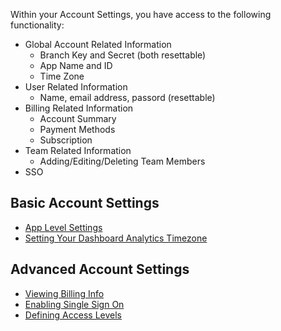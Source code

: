 Within your Account Settings, you have access to the following functionality:

- Global Account Related Information
    - Branch Key and Secret (both resettable)
    - App Name and ID
    - Time Zone
- User Related Information
    - Name, email address, passord (resettable)
- Billing Related Information
    - Account Summary
    - Payment Methods
    - Subscription
- Team Related Information
    - Adding/Editing/Deleting Team Members
- SSO

## Basic Account Settings
- [App Level Settings](/dashboard/integrate/)
- [Setting Your Dashboard Analytics Timezone](/dashboard/timezone/)

## Advanced Account Settings
- [Viewing Billing Info](/dashboard/viewing-billing)
- [Enabling Single Sign On](/dashboard/sso)
- [Defining Access Levels](/dashboard/access-level)
